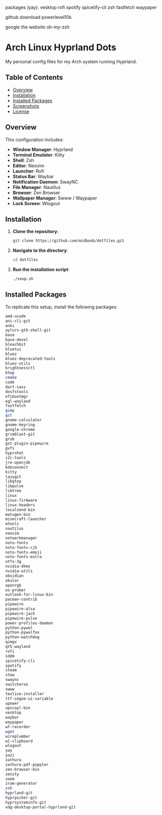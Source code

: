 packages (yay):
vesktop
rofi
spotify
spicetify-cli
zsh
fastfetch
waypaper

github download
powerlevel10k

google the website
oh-my-zsh


# Arch Linux Hyprland Dots

My personal config files for my Arch system running Hyprland.

## Table of Contents

- [Overview](#overview)
- [Installation](#installation)
- [Installed Packages](#installed-packages)
- [Screenshots](#screenshots)
- [License](#license)

## Overview

This configuration includes:

- **Window Manager**: Hyprland
- **Terminal Emulator**: Kitty
- **Shell**: Zsh
- **Editor**: Neovim
- **Launcher**: Rofi
- **Status Bar**: Waybar
- **Notification Daemon**: SwayNC
- **File Manager**: Nautilus
- **Browser**: Zen Browser
- **Wallpaper Manager**: Swww / Waypaper
- **Lock Screen**: Wlogout

## Installation

1. **Clone the repository**:

   ```bash
   git clone https://github.com/midboob/dotfiles.git
   ```

2. **Navigate to the directory**:

   ```bash
   cd dotfiles
   ```

3. **Run the installation script**:

   ```bash
   ./seup.sh
   ```

## Installed Packages

To replicate this setup, install the following packages:

```bash
amd-ucode
ani-cli-git
anki
aylurs-gtk-shell-git
base
base-devel
bleachbit
bluetui
bluez
bluez-deprecated-tools
bluez-utils
brightnessctl
btop
cmake
code
dart-sass
dosfstools
efibootmgr
egl-wayland
fastfetch
gimp
git
gnome-calculator
gnome-keyring
google-chrome
grimblast-git
grub
gst-plugin-pipewire
gvfs
hyprshot
i2c-tools
jre-openjdk
kdeconnect
kitty
lazygit
libgtop
libpulse
libtree
linux
linux-firmware
linux-headers
localsend-bin
matugen-bin
minecraft-launcher
mtools
nautilus
neovim
networkmanager
noto-fonts
noto-fonts-cjk
noto-fonts-emoji
noto-fonts-extra
ntfs-3g
nvidia-dkms
nvidia-utils
obsidian
okular
openrgb
os-prober
outlook-for-linux-bin
pacman-contrib
pipewire
pipewire-alsa
pipewire-jack
pipewire-pulse
power-profiles-daemon
python-pywal
python-pywalfox
python-watchdog
qimgv
qt5-wayland
rofi
sddm
spicetify-cli
spotify
steam
stow
swaync
switcheroo
swww
texlive-installer
ttf-segoe-ui-variable
upower
upscayl-bin
vesktop
waybar
waypaper
wf-recorder
wget
wireplumber
wl-clipboard
wlogout
yay
yazi
zathura
zathura-pdf-poppler
zen-browser-bin
zenity
zoom
zram-generator
zsh
hyprland-git
hyprpicker-git
hyprsysteminfo-git
xdg-desktop-portal-hyprland-git
```
